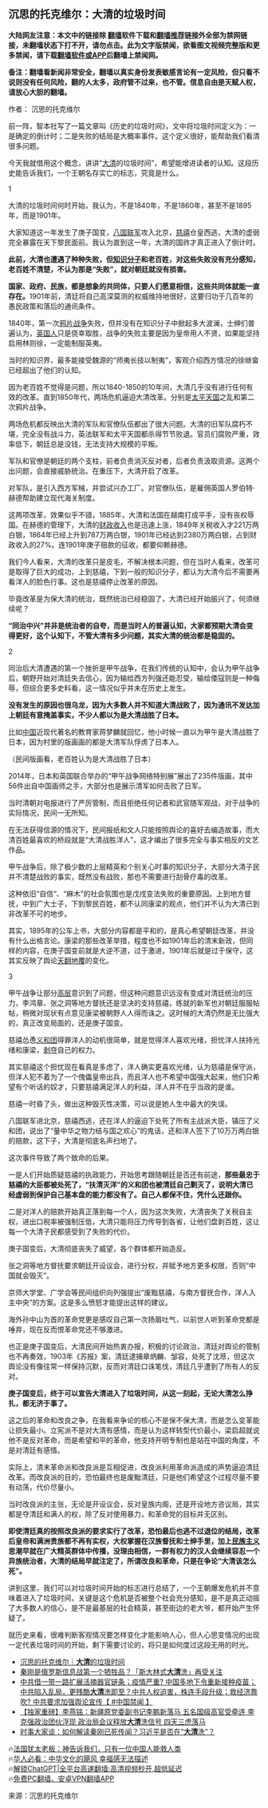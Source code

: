  <!-- 面包屑导航 --> <h2>沉思的托克维尔：大清的垃圾时间</h2> <p class="notice"><b>大陆网友注意：本文中的链接除 <a href="https://github.com/bannedbook/fanqiang" >翻墙</a>软件下载和<a href="https://github.com/killgcd/justmysocks/blob/master/README.md">翻墙推荐</a>链接外全部为禁网链接，未翻墙状态下打不开，请勿点击。此为文字版禁闻，欲看图文视频完整版和更多禁闻，请下载<a href="https://github.com/bannedbook/fanqiang">翻墙软件或APP</a>后翻墙上禁闻网。</p><p>备注：翻墙看新闻非常安全，翻墙以真实身份发表敏感言论有一定风险，但只看不说则没有任何风险，翻的人太多，政府管不过来，也不管。信息自由是天赋人权，请放心大胆的翻墙。</b></p>  <div class="entry"> <p>作者： 沉思的托克维尔</p> <p id="conimg">前一阵，智本社写了一篇文章叫《历史的垃圾时间》，文中将垃圾时间定义为：一是确定的倒计时；二是失败的结局是大概率事件。这个定义很好，能帮助我们看清很多问题。</p> <p>今天我就借用这个概念，讲讲“<a href="https://www.bannedbook.org/bnews/tag/%e5%a4%a7%e6%b8%85/" class="st_tag internal_tag" rel="tag" title="标签 大清 下的日志">大清</a>的垃圾时间”，希望能增进读者的认知。这段历史能告诉我们，一个王朝名存实亡的标志，究竟是什么。</p> <p>1</p> <p>大清的垃圾时间何时开始，我认为，不是1840年，不是1860年，甚至不是1895年，而是1901年。</p> <p>大家知道这一年发生了庚子国变，<a href="https://www.bannedbook.org/bnews/tag/%E5%85%AB%E5%9B%BD%E8%81%94%E5%86%9B/" class="st_tag internal_tag" rel="tag" title="标签 八国联军 下的日志">八国联军</a>攻入北京，<a href="https://www.bannedbook.org/bnews/tag/%e6%85%88%e7%a6%a7/" class="st_tag internal_tag" rel="tag" title="标签 慈禧 下的日志">慈禧</a>仓皇西逃，大清的虚弱完全暴露在天下黎民面前。我认为直到这一年，大清的国祚才真正进入了倒计时。</p> <p><strong>此前，大清也遭遇了种种失败，但<a href="https://www.bannedbook.org/bnews/tag/%e7%9f%a5%e8%af%86%e5%88%86%e5%ad%90/" class="st_tag internal_tag" rel="tag" title="标签 知识分子 下的日志">知识分子</a>和老百姓，对这些失败没有充分感知，老百姓不清楚，不认为那是“失败”，就对朝廷就没有损害。</strong></p> <p><strong>国家、政府、民族，都是想象的共同体，只要人们愿意相信，这些共同体就能一直存在。</strong>1901年前，清廷将自己高深莫测的权威维持地很好，这要归功于几百年的愚民政策和落后的通讯条件。</p> <p>1840年，第一次<a href="https://www.bannedbook.org/bnews/tag/%E9%B8%A6%E7%89%87%E6%88%98%E4%BA%89/" class="st_tag internal_tag" rel="tag" title="标签 鸦片战争 下的日志">鸦片战争</a>失败，但并没有在知识分子中掀起多大波澜，士绅们普遍认为，<a href="https://www.bannedbook.org/bnews/tag/%E8%8B%B1%E5%9B%BD%E4%BA%BA/" class="st_tag internal_tag" rel="tag" title="标签 英国人 下的日志">英国人</a>只是侥幸取胜，战争的失败主要是因为皇帝用人不贤，如果能坚持启用林则徐，一定能制服英夷。</p> <p>当时的知识界，最多能接受魏源的“师夷长技以制夷”，客观介绍西方情况的徐继畲已经超出了他们的认知。</p> <p>因为老百姓不觉得是问题，所以1840-1850的10年间，大清几乎没有进行任何有效的改革。直到1850年代，两场危机逼迫大清改革。分别是<a href="https://www.bannedbook.org/bnews/tag/%E5%A4%AA%E5%B9%B3%E5%A4%A9%E5%9B%BD/" class="st_tag internal_tag" rel="tag" title="标签 太平天国 下的日志">太平天国</a>之乱和第二次鸦片战争。</p> <p>两场危机都反映出大清的军队和官僚队伍都出了很大问题。大清的旧军队腐朽不堪，完全没有战斗力，英法联军和太平天国都杀得节节败退。官员们腐败严重，效率低下，朝廷总是没钱，无法支持大规模的平叛。</p> <p>军队和官僚是朝廷的两个支柱，前者负责消灭反对者，后者负责汲取资源。这两个出问题，会直接威胁统治。在重压下，大清开启了改革。</p> <p>对军队，是引入西方军械，并尝试兴办工厂。对官僚队伍，是雇佣英国人罗伯特·赫德帮助建立现代海关制度。</p> <p>这两项改革，效果似乎不错，1885年，大清和法国在越南打成平手，没有丧权辱国。在赫德的管理下，大清的<a href="https://www.bannedbook.org/bnews/tag/%E8%B4%A2%E6%94%BF%E6%94%B6%E5%85%A5/" class="st_tag internal_tag" rel="tag" title="标签 财政收入 下的日志">财政收入</a>也是迅速上涨，1849年关税收入才221万两白银，1864年已经上升到787万两白银，1901年已经达到2380万两白银，占到财政收入的27%。连1901年庚子赔款的征收，都要仰赖赫德。</p> <p>我们今人看来，大清的改革只是皮毛，不解决根本问题，但在当时人看来，改革可是取得了巨大的成功，上到慈禧，下到一般的知识分子，都认为大清今后不需要再看洋人的脸色行事。这也是慈禧停止改革的原因。</p> <p>毕竟改革是为保大清的统治，既然统治已经稳固了，大清已经开始振兴了，何须继续呢？</p> <p><strong>“同治中兴”并非是统治者的自夸，而是当时人的普遍认知，大家都预期大清会变得更好，这个认知下，不管大清有多少问题，其实大清的统治都是稳固的。</strong></p> <p>2</p> <p>同治后大清遭遇的第一个挫折是甲午战争，在我们传统的认知中，会认为甲午战争后，朝野开始对清廷失去信心，因为输给西方列强还能忍受，输给倭寇则是一种侮辱，但综合更多史料看，这一情况似乎并未在历史上发生。</p> <p><strong>没有发生的原因也很乌龙，因为大多数人并不知道大清战败了，因为通讯不发达加上朝廷有意掩盖事实，不少人都以为是大清战胜了日本。</strong></p> <p>比如<span class='wp_keywordlink_affiliate'><a href="https://www.bannedbook.org/" title="中国" target="_blank">中国</a></span>近现代著名的教育家蒋梦麟就回忆，他小时候一直以为甲午是大清战胜了日本，因为村里的版画画的都是大清军队俘虏了日本人。</p> <p>（民间版画看，老百姓认为是大清战胜了日本）</p> <p>2014年，日本和英国联合举办的“甲午战争网络特别展”展出了235件版画，其中56件出自中国画师之手，大部分也是展示清军如何击败了日军。</p> <p>当时清朝对电报进行了严厉管制，而且拒绝任何记者和武官随军观战，对于战争的实际情况，民间一无所知。</p> <p>在无法获得信源的情况下，民间报纸和文人只能按照舆论的喜好去编造故事，而大清百姓最喜欢的桥段就是“大清战胜洋人”，这才编出了很多完全与事实相反的文艺作品。</p>  <p>甲午战争后，除了极少数的上层精英和个别关心时事的知识分子，大部分大清子民并不清楚战败的事实，既然没有战败，那也不需要进行刮骨疗毒的改革。</p> <p>这种依旧“自信“、“麻木”的社会氛围也是戊戌变法失败的重要原因。上到地方督抚，中到广大士子，下到黎民百姓，都不认同康梁的观点，他们并不认为大清已到非改革不可的地步。</p> <p>其实，1895年的公车上书，大部分内容都是平和的，是真心希望朝廷改革，并没有什么出格言论。康梁的那些改革举措，程度也不如1901年后的清末新政，但同样的内容，在庚子国变前就是大逆不道，过于激进，1901年后就是过于保守，这其实反映了舆论<span class='wp_keywordlink'><a href="https://www.bannedbook.org/forum2/topic1242.html" title="天翻地覆慨而慷：记南开大学无产阶级文化大革命" target="_blank">天翻地覆</a></span>的变化。</p> <p>3</p> <p>甲午战争让部分<span class='wp_keywordlink_affiliate'><a href="https://www.bannedbook.org/bnews/ccpdope/" title="中共高层内幕" target="_blank">高层</a></span>意识到了问题，但这种问题意识远没有变成对清廷统治的压力，李鸿章、张之洞等地方督抚还是坚决的支持慈禧，练就的新军也对朝廷服服帖帖，稍微对现状有点意见康梁被朝野人人得而诛之。这时候的大清仍然是无比强大的，真正改变局面的，还是庚子国变。</p> <p>慈禧怂恿<a href="https://www.bannedbook.org/bnews/tag/%E4%B9%89%E5%92%8C%E5%9B%A2/" class="st_tag internal_tag" rel="tag" title="标签 义和团 下的日志">义和团</a>得罪洋人的动机很简单，就是觉得洋人喜欢光绪，担忧洋人扶持光绪和康梁，<span class='wp_keywordlink'><a href="https://www.bannedbook.org/forum2/topic21.html" title="《剥夺》 黄建民 著" target="_blank">剥夺</a></span>自己的权力。</p> <p>其实慈禧这个担忧现在看真是多虑了，洋人确实更喜欢光绪，认为慈禧是保守派，但洋人犯不着为了一个傀儡皇帝出兵，而且洋人也不希望中国强大起来，他们只希望有个听话的奴才，只要慈禧满足洋人的利益，洋人并不在乎当政的是谁。</p> <p>慈禧一时昏了头，做出这种毁灭性决策，可以说是她人生中最大的失误。</p> <p>八国联军进北京，慈禧西逃，还在洋人的逼迫下处死了所有主战派大臣，镇压了义和团，说出了“量中华之物力结与国之欢心”的鬼话，还和洋人签下了10万万两白银的赔款，这下子，大清是彻底名声扫地了。</p> <p>这次事件导致了两个致命的后果。</p> <p>一是人们开始质疑慈禧的执政能力，开始思考跟随朝廷是否还有前途，<strong>那些最忠于慈禧的大臣都被处死了，“扶清灭洋”的义和团也被清廷自己剿灭了，说明大清已经虚弱到保护自己基本盘的能力都没有了。自己人都保不住，凭什么还跟你。</strong></p> <p>二是对洋人的赔款开始真正落到每一个人，因为这次失败，大清丧失了关税自主权，进出口税率被强制压低，大清只能将压力传导到各省，让他们盘剥百姓，这让每一个大清子民都感受到了失败的代价。</p> <p>庚子国变后，大清彻底丧失了威望，各个群体都开始造反。</p>  <p>张之洞等地方督抚要求朝廷开设议会，进行分权，并赋予地方更多权限，否则“中国就会毁灭”。</p> <p>京师大学堂、广学会等民间组织向列强提出“废黜慈禧，与南方督抚合作，洋人入主中央”的方案。这是多么愤怒才能提出这样的建议。</p> <p>海外孙中山为首的革命党更是感叹自己第一次扬眉吐气，以前世人听到革命党都是唾弃，现在反而恨革命党还不够激进。</p> <p>也正是庚子国变后，大清民间开始热衷办报，积极的讨论政治，清廷对舆论的管制也不再奏效，1903年《苏报》案，清廷逮捕章炳麟、邹容，处死了沈荩，但这次舆论没有像往常一样保持沉默，反而对清廷口诛笔伐，清廷几乎遭到了所有人的反对。</p> <p><strong>庚子国变后，终于可以宣告大清进入了垃圾时间，从这一刻起，无论大清怎么挣扎，都无济于事了。</strong></p> <p>这之后的革命和改良之争，在我看来争论的核心不是保不保大清，而是怎么变革能让损失最小。立宪派不是对大清有感情，而是认为这样转型代价最小，梁启超就说他不是反对革命，而是希望和平的革命，他支持开明专制也是站在中国的角度，不是对清廷有感情。</p> <p>实际上，清末革命派和改良派是互相促进，改良派利用革命派造成的声势逼迫清廷改革。而改良派的目的，恐怕最终也是废黜清廷，只是他们希望这个过程尽量不要有动荡，代价尽量小。</p> <p>当时改良派的主张，无论是开设议会，反对皇族内阁，还是开设地方咨议局，其实都是夺清廷和满人的权，除了反对使用暴力，和革命党的目标并无区别。</p> <p><strong>即使清廷真的按照改良派的要求实行了改革，恐怕最后也逃不过退位的结局，改革后皇帝和满洲贵族都不再有实权，大权掌握在汉族督抚和士绅手里，加上<span class='wp_keywordlink'><a href="https://www.bannedbook.org/forum11/topic333.html" title="禁片：民族主义和三座大山" target="_blank">民族主义</a></span>思潮早就在广大精英群体中传播，没理由相信，一群有权力的汉人会继续容忍一个异族统治者，大清的结局早就注定了，所谓改良和革命，只是在争论“大清该怎么死”。</strong></p> <p><strong></strong></p> <p>讲到这里，我们可以对垃圾时间开始的标志进行总结了，一个王朝爆发危机并不意味着进入了垃圾时间，关键是这个危机是否被整个社会充分感知，是不是真正动摇了大多数人的信心，是不是最基层的社会精英，甚至街边的老大爷，都开始产生怀疑了。</p> <p>就历史来看，很难判断客观情况要怎样变化才能影响人心，但人心思变情况的出现一定代表垃圾时间的开始，剩下需要讨论的，将只是如何度过这段无用的时光。</p> <!--<div id="taboola-mid-1"></div>--><ul class='op-related-articles' title='相关阅读'> <li><a href='https://www.bannedbook.org/bnews/baitai/20231220/1976714.html' target='_blank'>沉思的托克维尔｜<b>大清</b>的垃圾时间</a></li> <li><a href='https://www.bannedbook.org/bnews/baitai/20231215/1974274.html' target='_blank'>秦刚是俄罗斯信息战第一个牺牲品？「斯大林式<b>大清</b>洗」再受关注</a></li> <li><a href='https://www.bannedbook.org/bnews/bannedvideo/20231213/1973306.html' target='_blank'>中共借一带一路扩展活摘器官链条；疫情严重? 中国多地下令重新接种疫苗；中共陷入乱局，更残酷<b>大清</b>洗即至？中共人权迫害，株连手段升级；救经济靠吹? 中共要求加强舆论宣传【 #中国禁闻 】</a></li> <li><a href='https://www.bannedbook.org/bnews/comments/20231212/1972795.html' target='_blank'>【独家重磅】李燕铭：新疆原党委副书记李鹏新落马 五名国级高官受牵连 李克强政治团伙浮现 政治局会议释放<b>大清</b>洗信号 四天三虎落马</a></li> <li><a href='https://www.bannedbook.org/bnews/comments/20231211/1972726.html' target='_blank'>时事大家谈：如何解读秦刚已死传闻？习近平是否在“<b>大清</b>洗”？</a></li> </ul> <p class="texttj"> 🔥<a href="https://www.bannedbook.org/bnews/ssgc/20230219/1850782.html" target="_blank">法国犹太老板：神告诉我们，只有一位中国人能救人类</a><br/> 🔥<a href="https://www.bannedbook.org/bnews/comments/20220220/1694796.html" target="_blank">华人必看：中华文化的飓风 幸福感无法描述</a><br/> 🔥<a href="https://github.com/bannedbook/fanqiang/wiki/V2ray%E6%9C%BA%E5%9C%BA" target="_blank">解锁ChatGPT|全平台高速翻墙:高清视频秒开,超低延迟</a><br/> 🔥<a href="https://github.com/bannedbook/fanqiang/wiki/%E7%A6%81%E9%97%BB%E7%BD%91%E5%AE%89%E5%8D%93%E7%BF%BB%E5%A2%99%E6%96%B0%E9%97%BBAPP" target="_blank">免费PC翻墙、安卓VPN翻墙APP</a><br/> </p> <p class="src-info">来源：沉思的托克维尔 </p><a name='sharetosocial'></a> <div style="margin-bottom:5px;padding-bottom:5px;clear:both"> <div id="archive-pix-1" class="banner-ads"> <!-- AuctionX Display platform tag START --> <div id="27602x728x90x621x_ADSLOT1" clicktrack="%%CLICK_URL_ESC%%"></div>  <!-- AuctionX Display platform tag END --> </div> <div id="archive-pix-2" class="banner-ads"> <!-- AuctionX Display platform tag START --> <div id="27556x300x250x621x_ADSLOT1" clicktrack="%%CLICK_URL_ESC%%" style="margin:0 auto;text-align:center"></div>  <!-- AuctionX Display platform tag END --> </div> </div>  <div id="archive-pix-1" class="banner-ads"> <!-- AuctionX Display platform tag START --> <div id="27603x728x90x621x_ADSLOT1" clicktrack="%%CLICK_URL_ESC%%"></div>  <!-- AuctionX Display platform tag END --> </div> </div><!--END ENTRY--> 
